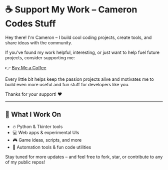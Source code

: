 # ☕ Support My Work – Cameron Codes Stuff

Hey there! I'm Cameron – I build cool coding projects, create tools, and share ideas with the community.

If you’ve found my work helpful, interesting, or just want to help fuel future projects, consider supporting me:

👉 [Buy Me a Coffee](https://buymeacoffee.com/cameroncodesstuff)

Every little bit helps keep the passion projects alive and motivates me to build even more useful and fun stuff for developers like you.

Thanks for your support! ❤️

---

## 🔧 What I Work On

- 🔥 Python & Tkinter tools
- 💻 Web apps & experimental UIs
- 🎮 Game ideas, scripts, and more
- 🚀 Automation tools & fun code utilities

Stay tuned for more updates – and feel free to fork, star, or contribute to any of my public repos!

